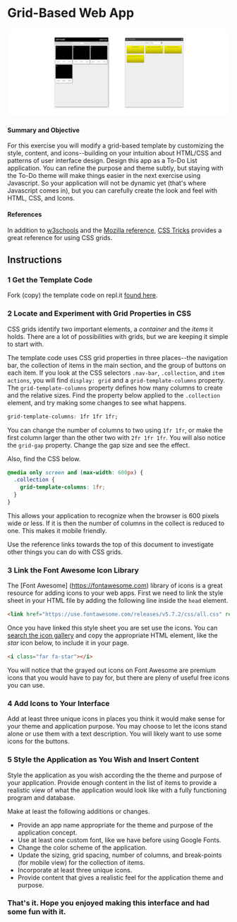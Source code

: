 # Grid-Based Web App

![App Images](images/gridBasedWebAppSplash.png)

#### Summary and Objective
For this exercise you will modify a grid-based template by customizing the style, content, and icons--building on your intuition about HTML/CSS and patterns of user interface design. Design this app as a To-Do List application. You can refine the purpose and theme subtly, but staying with the To-Do theme will make things easier in the next exercise using Javascript. So your application will not be dynamic yet (that's where Javascript comes in), but you can carefully create the look and feel with HTML, CSS, and Icons.

#### References
In addition to [w3schools](https://www.w3schools.com/css/css_grid.asp) and the [Mozilla reference](https://developer.mozilla.org/en-US/docs/Web/CSS/CSS_Grid_Layout), [CSS Tricks](https://css-tricks.com/snippets/css/complete-guide-grid/) provides a great reference for using CSS grids.

## Instructions

### 1 Get the Template Code
Fork (copy) the template code on repl.it [found here](https://repl.it/@jimlyst/Grid-Based-Web-App-Template).

### 2 Locate and Experiment with Grid Properties in CSS
CSS grids identify two important elements, a *container* and the *items* it holds. There are a lot of possibilities with grids, but we are keeping it simple to start with.

The template code uses CSS grid properties in three places--the navigation bar, the collection of items in the main section, and the group of buttons on each item. If you look at the CSS selectors `.nav-bar`, `.collection`, and `item actions`, you will find `display: grid` and a `grid-template-columns` property. The `grid-template-columns` property defines how many columns to create and the relative sizes. Find the property below applied to the `.collection` element, and try making some changes to see what happens.

```css
grid-template-columns: 1fr 1fr 1fr;
```

You can change the number of columns to two using `1fr 1fr`, or make the first column larger than the other two with `2fr 1fr 1fr`.  You will also notice the `grid-gap` property. Change the gap size and see the effect.

Also, find the CSS below.

```css
@media only screen and (max-width: 600px) {
  .collection {
    grid-template-columns: 1fr;
  }
}
```

This allows your application to recognize when the browser is 600 pixels wide or less. If it is then the number of columns in the collect is reduced to one. This makes it mobile friendly.

Use the reference links towards the top of this document to investigate other things you can do with CSS grids.

### 3 Link the Font Awesome Icon Library
The [Font Awesome] (https://fontawesome.com) library of icons is a great resource for adding icons to your web apps. First we need to link the style sheet in your HTML file by adding the following line inside the `head` element.

```html
<link href="https://use.fontawesome.com/releases/v5.7.2/css/all.css" rel="stylesheet">
```

Once you have linked this style sheet you are set use the icons. You can [search the icon gallery](https://fontawesome.com/icons?d=gallery) and copy the appropriate HTML element, like the *star* icon below, to include it in your page.

```html
<i class="far fa-star"></i>
```

You will notice that the grayed out icons on Font Awesome are premium icons that you would have to pay for, but there are pleny of useful free icons you can use.

### 4 Add Icons to Your Interface
Add at least three unique icons in places you think it would make sense for your theme and application purpose. You may choose to let the icons stand alone or use them with a text description. You will likely want to use some icons for the buttons.

### 5 Style the Application as You Wish and Insert Content
Style the application as you wish according the the theme and purpose of your application. Provide enough content in the list of items to provide a realistic view of what the application would look like with a fully functioning program and database.

Make at least the following additions or changes.
- Provide an app name appropriate for the theme and purpose of the application concept.
- Use at least one custom font, like we have before using Google Fonts.
- Change the color scheme of the application.
- Update the sizing, grid spacing, number of columns, and break-points (for mobile view) for the collection of items.
- Incorporate at least three unique icons.
- Provide content that gives a realistic feel for the application theme and purpose.

### That's it. Hope you enjoyed making this interface and had some fun with it.


